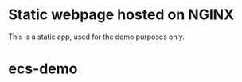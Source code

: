 # Static webpage hosted on NGINX

This is a static app, used for the demo purposes only.
# ecs-demo
